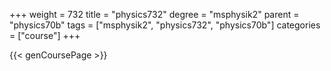 +++
weight = 732
title = "physics732"
degree = "msphysik2"
parent = "physics70b"
tags = ["msphysik2", "physics732", "physics70b"]
categories = ["course"]
+++

{{< genCoursePage >}}
